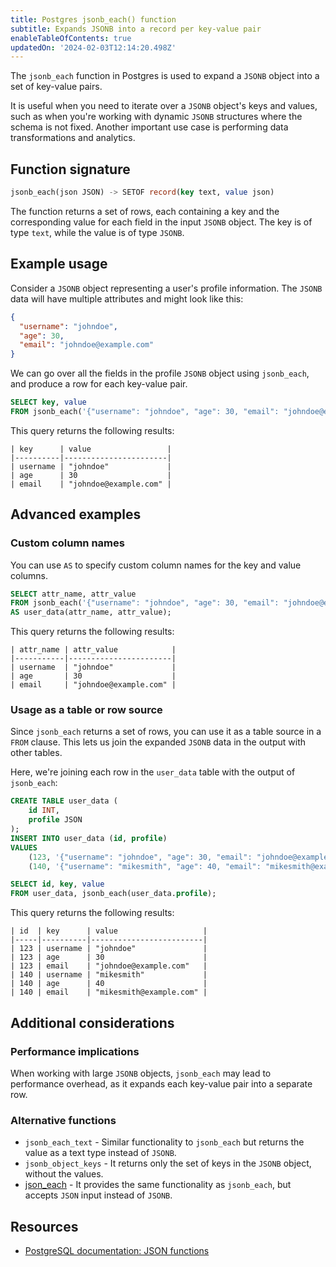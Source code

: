 ```yaml
---
title: Postgres jsonb_each() function
subtitle: Expands JSONB into a record per key-value pair
enableTableOfContents: true
updatedOn: '2024-02-03T12:14:20.498Z'
---
```


The `jsonb_each` function in Postgres is used to expand a `JSONB` object into a set of key-value pairs. 

It is useful when you need to iterate over a `JSONB` object's keys and values, such as when you're working with dynamic `JSONB` structures where the schema is not fixed. Another important use case is performing data transformations and analytics. 

<CTA />

## Function signature

```sql
jsonb_each(json JSON) -> SETOF record(key text, value json)
```

The function returns a set of rows, each containing a key and the corresponding value for each field in the input `JSONB` object. The key is of type `text`, while the value is of type `JSONB`.

## Example usage

Consider a `JSONB` object representing a user's profile information. The `JSONB` data will have multiple attributes and might look like this:

```json
{
  "username": "johndoe",
  "age": 30,
  "email": "johndoe@example.com"
}
```

We can go over all the fields in the profile `JSONB` object using `jsonb_each`, and produce a row for each key-value pair.

```sql
SELECT key, value
FROM jsonb_each('{"username": "johndoe", "age": 30, "email": "johndoe@example.com"}');
```

This query returns the following results:

```text
| key      | value                 |
|----------|-----------------------|
| username | "johndoe"             |
| age      | 30                    |
| email    | "johndoe@example.com" |
```

## Advanced examples

### Custom column names

You can use `AS` to specify custom column names for the key and value columns. 

```sql
SELECT attr_name, attr_value
FROM jsonb_each('{"username": "johndoe", "age": 30, "email": "johndoe@example.com"}')
AS user_data(attr_name, attr_value);
```

This query returns the following results:

```text
| attr_name | attr_value            |
|-----------|-----------------------|
| username  | "johndoe"             |
| age       | 30                    |
| email     | "johndoe@example.com" |
```

### Usage as a table or row source

Since `jsonb_each` returns a set of rows, you can use it as a table source in a `FROM` clause. This lets us join the expanded `JSONB` data in the output with other tables.

Here, we're joining each row in the `user_data` table with the output of `jsonb_each`:

```sql
CREATE TABLE user_data (
    id INT,
    profile JSON
);
INSERT INTO user_data (id, profile)
VALUES
    (123, '{"username": "johndoe", "age": 30, "email": "johndoe@example.com"}'),
    (140, '{"username": "mikesmith", "age": 40, "email": "mikesmith@example.com"}');

SELECT id, key, value
FROM user_data, jsonb_each(user_data.profile);
```

This query returns the following results:

```text
| id  | key      | value                   |
|-----|----------|-------------------------|
| 123 | username | "johndoe"               |
| 123 | age      | 30                      |
| 123 | email    | "johndoe@example.com"   |
| 140 | username | "mikesmith"             |
| 140 | age      | 40                      |
| 140 | email    | "mikesmith@example.com" |
```

## Additional considerations

### Performance implications

When working with large `JSONB` objects, `jsonb_each` may lead to performance overhead, as it expands each key-value pair into a separate row.

### Alternative functions

- `jsonb_each_text` - Similar functionality to `jsonb_each` but returns the value as a text type instead of `JSONB`. 
- `jsonb_object_keys` - It returns only the set of keys in the `JSONB` object, without the values.
- [json_each](/docs/functions/json_each) - It provides the same functionality as `jsonb_each`, but accepts `JSON` input instead of `JSONB`. 

## Resources

- [PostgreSQL documentation: JSON functions](https://www.postgresql.org/docs/current/functions-json.html)
